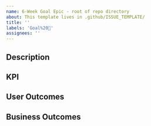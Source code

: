 ```yaml
---
name: 6-Week Goal Epic - root of repo directory
about: This template lives in .github/ISSUE_TEMPLATE/
title: ''
labels: 'Goal%20🌱'
assignees: ''
---
```


## Description

<!--
What is being built, created or experimented with for this goal?
-->

## KPI

<!--
How are we going to measure the success of this goal?
-->

## User Outcomes

<!--
What will ZenHub users gain as a result of this goal?
-->

## Business Outcomes

<!--
What will the ZenHub business gain as a result of this goal?
-->

<!--
## High-level Goal Impact

Remember to add labels to this epic to select which of our high-level business goals this goal targets.
- Predictably attract new teams to ZenHub (`attract`)
- Create a seamless and delightful product experience to improve team outcomes (`improve`)
- Automate work to save teams time and hassle (`automate`)
- Scale a high-performing team who are empowered to push the boundaries of what's possible for both ZenHub & our customers (`grow our team`)
-->
